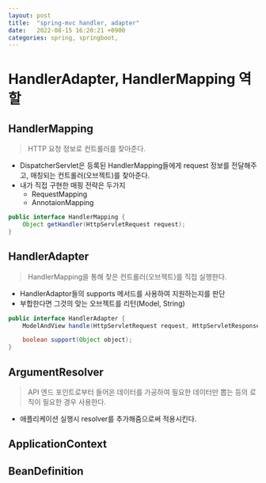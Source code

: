 ```yaml
---
layout: post
title:  "spring-mvc handler, adapter"
date:   2022-08-15 16:20:21 +0900
categories: spring, springboot, 
---
```


# HandlerAdapter, HandlerMapping 역할

## HandlerMapping

> HTTP 요청 정보로 컨트롤러를 찾아준다.

- DispatcherServlet은 등록된 HandlerMapping들에게 request 정보를 전달해주고, 매칭되는 컨트롤러(오브젝트)를 찾아준다.
- 내가 직접 구현한 매핑 전략은 두가지
    - RequestMapping
    - AnnotaionMapping

```java
public interface HandlerMapping {
    Object getHandler(HttpServletRequest request);
}

```

## HandlerAdapter
> HandlerMapping을 통해 찾은 컨트롤러(오브젝트)를 직접 실행한다.

- HandlerAdaptor들의 supports 메서드를 사용하여 지원하는지를 판단
- 부합한다면 그것의 맞는 오브젝트를 리턴(Model, String)

```java
public interface HandlerAdapter {
    ModelAndView handle(HttpServletRequest request, HttpServletResponse response, Object handler) throws Exception;

    boolean support(Object object);
}

```

## ArgumentResolver
> API 엔드 포인트로부터 들어온 데이터를 가공하여 필요한 데이터만 뽑는 등의 로직이 필요한 경우 사용한다.

- 애플리케이션 실행시 resolver를 추가해줌으로써 적용시킨다.

## ApplicationContext

## BeanDefinition

